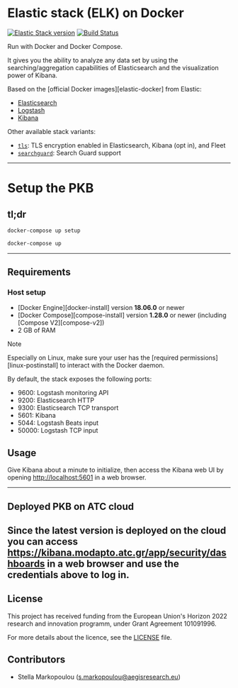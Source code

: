 # Elastic stack (ELK) on Docker

[![Elastic Stack version](https://img.shields.io/badge/Elastic%20Stack-8.15.1-00bfb3?style=flat&logo=elastic-stack)](https://www.elastic.co/blog/category/releases)
[![Build Status](https://github.com/deviantony/docker-elk/workflows/CI/badge.svg?branch=main)](https://github.com/deviantony/docker-elk/actions?query=workflow%3ACI+branch%3Amain)

Run with Docker and Docker Compose.

It gives you the ability to analyze any data set by using the searching/aggregation capabilities of Elasticsearch and
the visualization power of Kibana.

Based on the [official Docker images][elastic-docker] from Elastic:

* [Elasticsearch](https://github.com/elastic/elasticsearch/tree/main/distribution/docker)
* [Logstash](https://github.com/elastic/logstash/tree/main/docker)
* [Kibana](https://github.com/elastic/kibana/tree/main/src/dev/build/tasks/os_packages/docker_generator)

Other available stack variants:

* [`tls`](https://github.com/deviantony/docker-elk/tree/tls): TLS encryption enabled in Elasticsearch, Kibana (opt in),
  and Fleet
* [`searchguard`](https://github.com/deviantony/docker-elk/tree/searchguard): Search Guard support

---
# Setup the PKB 

## tl;dr

```sh
docker-compose up setup
```

```sh
docker-compose up
```
---

## Requirements

### Host setup

* [Docker Engine][docker-install] version **18.06.0** or newer
* [Docker Compose][compose-install] version **1.28.0** or newer (including [Compose V2][compose-v2])
* 2 GB of RAM

> [!NOTE]
> Especially on Linux, make sure your user has the [required permissions][linux-postinstall] to interact with the Docker
> daemon.

By default, the stack exposes the following ports:

* 9600: Logstash monitoring API
* 9200: Elasticsearch HTTP
* 9300: Elasticsearch TCP transport
* 5601: Kibana
* 5044: Logstash Beats input
* 50000: Logstash TCP input

## Usage

Give Kibana about a minute to initialize, then access the Kibana web UI by opening <http://localhost:5601> in a web
browser.

---

## Deployed PKB on ATC cloud

Since the latest version is deployed on the cloud you can access <https://kibana.modapto.atc.gr/app/security/dashboards> in a web browser and use the credentials above to log in.
---

## License

This project has received funding from the European Union's Horizon 2022 research and innovation programm, under Grant Agreement 101091996.

For more details about the licence, see the [LICENSE](LICENSE) file.

## Contributors

- Stella Markopoulou (<s.markopoulou@aegisresearch.eu>)
